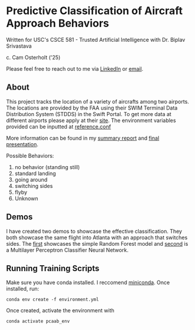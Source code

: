 # Predictive Classification of Aircraft Approach Behaviors

Written for USC's CSCE 581 - Trusted Artificial Intelligence with Dr. Biplav Srivastava

c. Cam Osterholt ('25)

Please feel free to reach out to me via [LinkedIn](https://www.linkedin.com/in/camosterholt/) or [email](mailto:usc@osterholt.us).

## About

This project tracks the location of a variety of aircrafts among two airports. The locations are provided by the FAA using their SWIM Terminal Data Distribution System (STDDS) in the Swift Portal. To get more data at different airports please apply at their [site](https://portal.swim.faa.gov/). The environment variables provided can be inputted at [reference.conf](https://github.com/osterholt/PCAAB/blob/main/jumpstart-latest/src/main/resources/reference.conf)

More information can be found in my [summary report](https://github.com/osterholt/PCAAB/blob/main/Final%20Report%20-%20Predictive%20Classification%20of%20Aircraft%20Approach%20Behaviors.pdf) and [final presentation](https://github.com/osterholt/PCAAB/blob/main/Final%20Presentation.pptx).

Possible Behaviors:

1. no behavior (standing still)
2. standard landing
3. going around
4. switching sides
5. flyby
6. Unknown

## Demos

I have created two demos to showcase the effective classification. They both showcase the same flight into Atlanta with an approach that switches sides. The [first](https://youtu.be/4EWAxd-LDcs) showcases the simple Random Forest model and [second](https://youtu.be/hoQqRULs9rQ) is a Multilayer Perceptron Classifier Neural Network.

## Running Training Scripts

Make sure you have conda installed. I reccomend [miniconda](https://www.anaconda.com/docs/getting-started/miniconda/install). Once installed, run:

`conda env create -f environment.yml`

Once created, activate the environment with

`conda activate pcaab_env`
